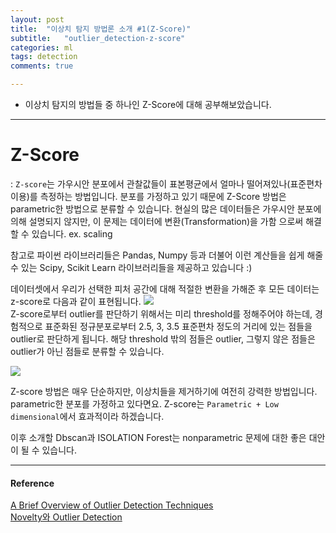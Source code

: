 ```yaml
---
layout: post
title:  "이상치 탐지 방법론 소개 #1(Z-Score)"
subtitle:   "outlier_detection-z-score"
categories: ml
tags: detection
comments: true

---
```


- 이상치 탐지의 방법들 중 하나인 Z-Score에 대해 공부해보았습니다.

---

# Z-Score
: `Z-score`는 가우시안 분포에서 관찰값들이 표본평균에서 얼마나 떨어져있나(표준편차 이용)를 측정하는 방법입니다.
분포를 가정하고 있기 때문에 Z-Score 방법은 parametric한 방법으로 분류할 수 있습니다. 
현실의 많은 데이터들은 가우시안 분포에 의해 설명되지 않지만, 이 문제는 데이터에 변환(Transformation)을 가함
으로써 해결할 수 있습니다. ex. scaling

참고로 파이썬 라이브러리들은 Pandas, Numpy 등과 더불어 이런 계산들을 쉽게 해줄 수 있는 Scipy, Scikit Learn
라이브러리들을 제공하고 있습니다 :)

데이터셋에서 우리가 선택한 피처 공간에 대해 적절한 변환을 가해준 후 모든 데이터는 z-score로 다음과 같이 표현됩니다.
![](https://miro.medium.com/max/85/0*TwXvmgI5j7ArPPq4.)  
Z-score로부터 outlier를 판단하기 위해서는 미리 threshold를 정해주어야 하는데, 경험적으로
표준화된 정규분포로부터 2.5, 3, 3.5 표준편차 정도의 거리에 있는 점들을 outlier로 판단하게 됩니다. 
해당 threshold 밖의 점들은 outlier, 그렇지 않은 점들은 outlier가 아닌 점들로 분류할 수 있습니다. 

![](https://miro.medium.com/max/560/0*i5Moxki9Pe2noYN2.)

Z-score 방법은 매우 단순하지만, 이상치들을 제거하기에 여전히 강력한 방법입니다. parametric한 분포를
가정하고 있다면요. Z-score는 `Parametric + Low dimensional`에서 효과적이라 하겠습니다. 

이후 소개할 Dbscan과 ISOLATION Forest는 nonparametric 문제에 대한 좋은 대안이 될 수 있습니다. 

---






#### Reference
[A Brief Overview of Outlier Detection Techniques](https://towardsdatascience.com/a-brief-overview-of-outlier-detection-techniques-1e0b2c19e561)  
[Novelty와 Outlier Detection](https://flonelin.wordpress.com/2017/03/29/novelty%EC%99%80-outlier-detection/)  
